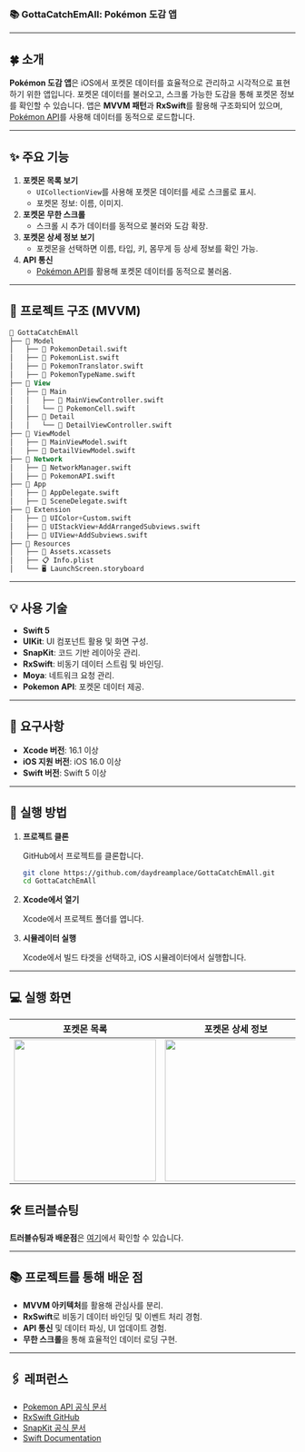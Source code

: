 ### 📚 GottaCatchEmAll: Pokémon 도감 앱

---

## 🍀 소개

**Pokémon 도감 앱**은 iOS에서 포켓몬 데이터를 효율적으로 관리하고 시각적으로 표현하기 위한 앱입니다. 포켓몬 데이터를 불러오고, 스크롤 가능한 도감을 통해 포켓몬 정보를 확인할 수 있습니다. 앱은 **MVVM 패턴**과 **RxSwift**를 활용해 구조화되어 있으며, [Pokémon API](https://pokeapi.co/)를 사용해 데이터를 동적으로 로드합니다.

---

## ✨ 주요 기능

1. **포켓몬 목록 보기**
    - `UICollectionView`를 사용해 포켓몬 데이터를 세로 스크롤로 표시.
    - 포켓몬 정보: 이름, 이미지.
2. **포켓몬 무한 스크롤**
    - 스크롤 시 추가 데이터를 동적으로 불러와 도감 확장.
3. **포켓몬 상세 정보 보기**
    - 포켓몬을 선택하면 이름, 타입, 키, 몸무게 등 상세 정보를 확인 가능.
4. **API 통신**
    - [Pokémon API](https://pokeapi.co/)를 활용해 포켓몬 데이터를 동적으로 불러옴.

---

## 📂 프로젝트 구조 (MVVM)

```sql
📆 GottaCatchEmAll
├── 📂 Model
│   ├── 📄 PokemonDetail.swift
│   ├── 📄 PokemonList.swift
│   ├── 📄 PokemonTranslator.swift
│   ├── 📄 PokemonTypeName.swift
├── 📂 View
│   ├── 📂 Main
│   │   ├── 📄 MainViewController.swift
│   │   └── 📄 PokemonCell.swift
│   ├── 📂 Detail
│   │   └── 📄 DetailViewController.swift
├── 📂 ViewModel
│   ├── 📄 MainViewModel.swift
│   ├── 📄 DetailViewModel.swift
├── 📂 Network
│   ├── 📄 NetworkManager.swift
│   ├── 📄 PokemonAPI.swift
├── 📂 App
│   ├── 📄 AppDelegate.swift
│   ├── 📄 SceneDelegate.swift
├── 📂 Extension
│   ├── 📄 UIColor+Custom.swift
│   ├── 📄 UIStackView+AddArrangedSubviews.swift
│   ├── 📄 UIView+AddSubviews.swift
├── 📂 Resources
│   ├── 🎨 Assets.xcassets
│   ├── 📋 Info.plist
│   └── 🖥️ LaunchScreen.storyboard

```

---

## 💡 사용 기술

- **Swift 5**
- **UIKit**: UI 컴포넌트 활용 및 화면 구성.
- **SnapKit**: 코드 기반 레이아웃 관리.
- **RxSwift**: 비동기 데이터 스트림 및 바인딩.
- **Moya**: 네트워크 요청 관리.
- **Pokemon API**: 포켓몬 데이터 제공.

---

## 🔧 요구사항

- **Xcode 버전**: 16.1 이상
- **iOS 지원 버전**: iOS 16.0 이상
- **Swift 버전**: Swift 5 이상

---

## 🚀 실행 방법

1. **프로젝트 클론**
    
    GitHub에서 프로젝트를 클론합니다.
    
    ```bash
    git clone https://github.com/daydreamplace/GottaCatchEmAll.git
    cd GottaCatchEmAll
    ```
    
2. **Xcode에서 열기**
    
    Xcode에서 프로젝트 폴더를 엽니다.
    
3. **시뮬레이터 실행**
    
    Xcode에서 빌드 타겟을 선택하고, iOS 시뮬레이터에서 실행합니다.
    

---

## 💻 실행 화면

| 포켓몬 목록 | 포켓몬 상세 정보 | 무한 스크롤 |
| --- | --- | --- |
| <img src="https://github.com/user-attachments/assets/0335b800-251f-4713-9abc-3d8469d29c35" width="250"> | <img src="https://github.com/user-attachments/assets/fa16a318-a027-4fd9-ae1f-e8575a82e348" width="250"> | <img src="https://github.com/user-attachments/assets/f7196487-dc66-4642-a136-8fa15eb507bd" width="250"> |


## 🛠 트러블슈팅

**트러블슈팅과 배운점**은 [여기](https://velog.io/@daydreamplace/Gotta-Catchem-All)에서 확인할 수 있습니다.

---

## 📚 프로젝트를 통해 배운 점

- **MVVM 아키텍처**를 활용해 관심사를 분리.
- **RxSwift**로 비동기 데이터 바인딩 및 이벤트 처리 경험.
- **API 통신** 및 데이터 파싱, UI 업데이트 경험.
- **무한 스크롤**을 통해 효율적인 데이터 로딩 구현.

---

## 🖇️ 레퍼런스

- [Pokemon API 공식 문서](https://pokeapi.co/)
- [RxSwift GitHub](https://github.com/ReactiveX/RxSwift)
- [SnapKit 공식 문서](https://snapkit.io/docs/)
- [Swift Documentation](https://swift.org/documentation/)
